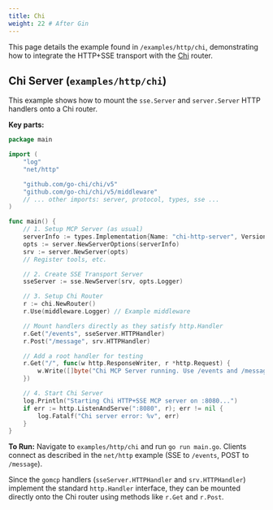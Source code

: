 ```yaml
---
title: Chi
weight: 22 # After Gin
---
```


This page details the example found in `/examples/http/chi`, demonstrating how to integrate the HTTP+SSE transport with the [Chi](https://github.com/go-chi/chi) router.

## Chi Server (`examples/http/chi`)

This example shows how to mount the `sse.Server` and `server.Server` HTTP handlers onto a Chi router.

**Key parts:**

```go
package main

import (
	"log"
	"net/http"

	"github.com/go-chi/chi/v5"
	"github.com/go-chi/chi/v5/middleware"
	// ... other imports: server, protocol, types, sse ...
)

func main() {
	// 1. Setup MCP Server (as usual)
	serverInfo := types.Implementation{Name: "chi-http-server", Version: "0.1.0"}
	opts := server.NewServerOptions(serverInfo)
	srv := server.NewServer(opts)
	// Register tools, etc.

	// 2. Create SSE Transport Server
	sseServer := sse.NewServer(srv, opts.Logger)

	// 3. Setup Chi Router
	r := chi.NewRouter()
	r.Use(middleware.Logger) // Example middleware

	// Mount handlers directly as they satisfy http.Handler
	r.Get("/events", sseServer.HTTPHandler)
	r.Post("/message", srv.HTTPHandler)

	// Add a root handler for testing
	r.Get("/", func(w http.ResponseWriter, r *http.Request) {
		w.Write([]byte("Chi MCP Server running. Use /events and /message."))
	})

	// 4. Start Chi Server
	log.Println("Starting Chi HTTP+SSE MCP server on :8080...")
	if err := http.ListenAndServe(":8080", r); err != nil {
		log.Fatalf("Chi server error: %v", err)
	}
}
```

**To Run:** Navigate to `examples/http/chi` and run `go run main.go`. Clients connect as described in the `net/http` example (SSE to `/events`, POST to `/message`).

Since the `gomcp` handlers (`sseServer.HTTPHandler` and `srv.HTTPHandler`) implement the standard `http.Handler` interface, they can be mounted directly onto the Chi router using methods like `r.Get` and `r.Post`.
